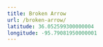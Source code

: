 ```yaml
---
title: Broken Arrow
url: /broken-arrow/
latitude: 36.052599300000004
longitude: -95.79081950000001
---
```

